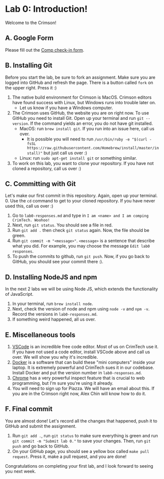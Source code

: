 # Lab 0: Introduction!
Welcome to the Crimson!

## A. Google Form
Please fill out the [Comp check-in form](https://forms.gle/uhyzJKPUyxch74UW7).

## B. Installing Git
Before you start the lab, be sure to fork an assignment. Make sure you are logged into GitHub and refresh the page. There is a button called `fork` on the upper right. Press it :)

1. The native build environment for Crimson is MacOS. Crimson editors have found success with Linux, but Windows runs into trouble later on.
    * Let us know if you have a Windows computer.
2. The Crimson uses GitHub, the website you are on right now. To use GitHub you need to install Git. Open up your terminal and run `git --version`. If the command yields an error, you do not have git installed.
    * MacOS: run `brew install git`. If you run into an issue here, call us over.
        * It is possible you will need to run `/usr/bin/ruby -e "$(curl -fsSL https://raw.githubusercontent.com/Homebrew/install/master/install)"` but just call us over :)
    * Linux: run `sudo apt-get install git` or something similar.
3. To work on this lab, you want to clone your repository. If you have not cloned a repository, call us over :)

## C. Committing with Git
Let's make our first commit in this repository. Again, open up your terminal.
0. Use the `cd` command to get to your cloned repository. If you have never used this, call us over :)
1. Go to `lab0-responses.md` and type in `I am <name> and I am comping CrimTech. Woohoo!`
2. Next, run `git status`. You should see a file in red.
3. Run `git add .` then check `git status` again. Now, the file should be green.
4. Run `git commit -m "<message>"`. `<message>` is a sentence that describe what you did. For example, you may choose the message `Edit lab0 responses`.
5. To push the commits to github, run `git push`. Now, if you go back to GitHub, you should see your commit there :).

## D. Installing NodeJS and npm
In the next 2 labs we will be using Node JS, which extends the functionality of JavaScript.
1. In your terminal, run `brew install node`.
2. Next, check the version of node and npm using `node -v` and `npm -v`. Record the versions in `lab0-responses.md`.
3. If something weird happened, all us over.

## E. Miscellaneous tools
1. [VSCode](https://code.visualstudio.com/) is an incredible free code editor. Most of us on CrimTech use it. If you have not used a code editor, install VSCode above and call us over. We will show you why it's incredible.
2. [Docker](https://www.docker.com/) is a software that can build these "mini computers" inside your laptop. It is extremely powerful and CrimTech sues it in our codebase. Install Docker and put the version number in `lab0-responses.md`.
3. [Chrome](https://www.google.com/chrome/) has a very powerful inspect feature that is crucial to web programming, but I'm sure you're using it already.
4. You will need to sign up for Piazza. We will have an email about this. If you are in the Crimson right now, Alex Chin will know how to do it.

## F. Final commit
You are almost done! Let's record all the changes that happened, push it to GitHub and submit the assignment.
1. Run `git add .`, run `git status` to make sure everything is green and run `git commit -m "Submit lab 0."` to save your changes. Then, run `git push` and go back to GitHub.
2. On your GitHub page, you should see a yellow box called `make pull request`. Press it, make a pull request, and you are done!

Congratulations on completing your first lab, and I look forward to seeing you next week.
